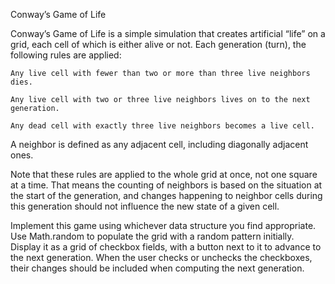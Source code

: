 Conway’s Game of Life

Conway’s Game of Life is a simple simulation that creates artificial “life” on a grid, each cell of which is either alive or not. Each generation (turn), the following rules are applied:

    Any live cell with fewer than two or more than three live neighbors dies.

    Any live cell with two or three live neighbors lives on to the next generation.

    Any dead cell with exactly three live neighbors becomes a live cell.

A neighbor is defined as any adjacent cell, including diagonally adjacent ones.

Note that these rules are applied to the whole grid at once, not one square at a time. That means the counting of neighbors is based on the situation at the start of the generation, and changes happening to neighbor cells during this generation should not influence the new state of a given cell.

Implement this game using whichever data structure you find appropriate. Use Math.random to populate the grid with a random pattern initially. Display it as a grid of checkbox fields, with a button next to it to advance to the next generation. When the user checks or unchecks the checkboxes, their changes should be included when computing the next generation.
